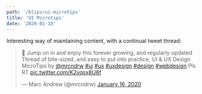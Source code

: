 ```yaml
---
path: '/blips/ui-microtips'
title: 'UI Microtips'
date: '2020-01-18'
---
```


Interesting way of maintaining content, with a continual tweet thread:

<blockquote class="twitter-tweet"><p lang="en" dir="ltr">🚀 Jump on in and enjoy this forever growing, and regularly updated Thread of bite-sized, and easy to put into practice, UI &amp; UX Design MicroTips by <a href="https://twitter.com/mrcndrw?ref_src=twsrc%5Etfw">@mrcndrw</a> <a href="https://twitter.com/hashtag/ui?src=hash&amp;ref_src=twsrc%5Etfw">#ui</a> <a href="https://twitter.com/hashtag/ux?src=hash&amp;ref_src=twsrc%5Etfw">#ux</a> <a href="https://twitter.com/hashtag/uxdesign?src=hash&amp;ref_src=twsrc%5Etfw">#uxdesign</a> <a href="https://twitter.com/hashtag/design?src=hash&amp;ref_src=twsrc%5Etfw">#design</a> <a href="https://twitter.com/hashtag/webdesign?src=hash&amp;ref_src=twsrc%5Etfw">#webdesign</a> Pls RT <a href="https://t.co/K2vqsx8U6f">pic.twitter.com/K2vqsx8U6f</a></p>&mdash; Marc Andrew (@mrcndrw) <a href="https://twitter.com/mrcndrw/status/1217870550531485698?ref_src=twsrc%5Etfw">January 16, 2020</a></blockquote> <script async src="https://platform.twitter.com/widgets.js" charset="utf-8"></script>
